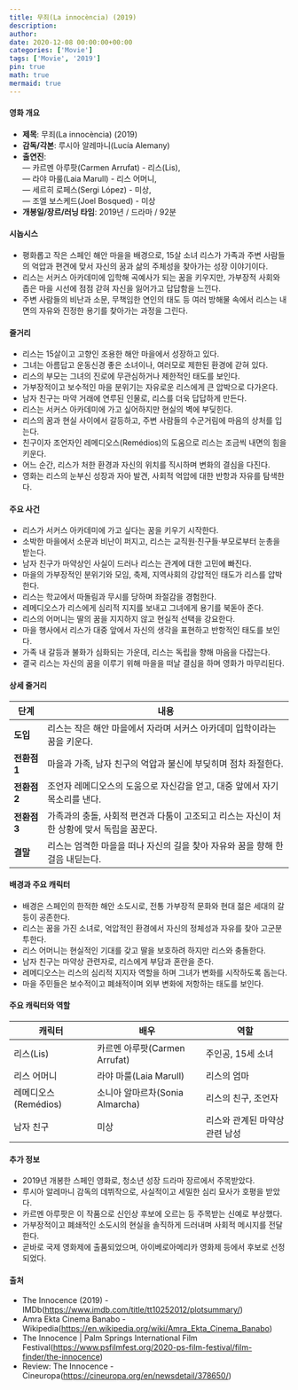```yaml
---
title: 무죄(La innocència) (2019)
description: 
author: 
date: 2020-12-08 00:00:00+00:00
categories: ['Movie']
tags: ['Movie', '2019']
pin: true
math: true
mermaid: true
---
```

#### 영화 개요

- **제목**: 무죄(La innocència) (2019)  
- **감독/각본**: 루시아 알레마니(Lucía Alemany)  
- **출연진**:  
  — 카르멘 아루팟(Carmen Arrufat) - 리스(Lis),  
  — 라야 마룰(Laia Marull) - 리스 어머니,  
  — 세르히 로페스(Sergi López) - 미상,  
  — 조엘 보스케드(Joel Bosqued) - 미상  
- **개봉일/장르/러닝 타임**: 2019년 / 드라마 / 92분  

#### 시놉시스

- 평화롭고 작은 스페인 해안 마을을 배경으로, 15살 소녀 리스가 가족과 주변 사람들의 억압과 편견에 맞서 자신의 꿈과 삶의 주체성을 찾아가는 성장 이야기이다.  
- 리스는 서커스 아카데미에 입학해 곡예사가 되는 꿈을 키우지만, 가부장적 사회와 좁은 마을 시선에 점점 갇혀 자신을 잃어가고 답답함을 느낀다.  
- 주변 사람들의 비난과 소문, 무책임한 연인의 태도 등 여러 방해물 속에서 리스는 내면의 자유와 진정한 용기를 찾아가는 과정을 그린다.  

#### 줄거리

- 리스는 15살이고 고향인 조용한 해안 마을에서 성장하고 있다.  
- 그녀는 아름답고 운동신경 좋은 소녀이나, 여러모로 제한된 환경에 갇혀 있다.  
- 리스의 부모는 그녀의 진로에 무관심하거나 제한적인 태도를 보인다.  
- 가부장적이고 보수적인 마을 분위기는 자유로운 리스에게 큰 압박으로 다가온다.  
- 남자 친구는 마약 거래에 연루된 인물로, 리스를 더욱 답답하게 만든다.  
- 리스는 서커스 아카데미에 가고 싶어하지만 현실의 벽에 부딪힌다.  
- 리스의 꿈과 현실 사이에서 갈등하고, 주변 사람들의 수군거림에 마음의 상처를 입는다.  
- 친구이자 조언자인 레메디오스(Remédios)의 도움으로 리스는 조금씩 내면의 힘을 키운다.  
- 어느 순간, 리스가 처한 환경과 자신의 위치를 직시하며 변화의 결심을 다진다.  
- 영화는 리스의 눈부신 성장과 자아 발견, 사회적 억압에 대한 반항과 자유를 탐색한다.  

#### 주요 사건

- 리스가 서커스 아카데미에 가고 싶다는 꿈을 키우기 시작한다.  
- 소박한 마을에서 소문과 비난이 퍼지고, 리스는 교직원·친구들·부모로부터 눈총을 받는다.  
- 남자 친구가 마약상인 사실이 드러나 리스는 관계에 대한 고민에 빠진다.  
- 마을의 가부장적인 분위기와 모임, 축제, 지역사회의 강압적인 태도가 리스를 압박한다.  
- 리스는 학교에서 따돌림과 무시를 당하며 좌절감을 경험한다.  
- 레메디오스가 리스에게 심리적 지지를 보내고 그녀에게 용기를 북돋아 준다.  
- 리스의 어머니는 딸의 꿈을 지지하지 않고 현실적 선택을 강요한다.  
- 마을 행사에서 리스가 대중 앞에서 자신의 생각을 표현하고 반항적인 태도를 보인다.  
- 가족 내 갈등과 불화가 심화되는 가운데, 리스는 독립을 향해 마음을 다잡는다.  
- 결국 리스는 자신의 꿈을 이루기 위해 마을을 떠날 결심을 하며 영화가 마무리된다.  

#### 상세 줄거리

| **단계**     | **내용**                                                                                       |
|--------------|----------------------------------------------------------------------------------------------|
| **도입**    | 리스는 작은 해안 마을에서 자라며 서커스 아카데미 입학이라는 꿈을 키운다.                   |
| **전환점 1**  | 마을과 가족, 남자 친구의 억압과 불신에 부딪히며 점차 좌절한다.                               |
| **전환점 2**  | 조언자 레메디오스의 도움으로 자신감을 얻고, 대중 앞에서 자기 목소리를 낸다.                  |
| **전환점 3**  | 가족과의 충돌, 사회적 편견과 다툼이 고조되고 리스는 자신이 처한 상황에 맞서 독립을 꿈꾼다.    |
| **결말**    | 리스는 엄격한 마을을 떠나 자신의 길을 찾아 자유와 꿈을 향해 한 걸음 내딛는다.                |

#### 배경과 주요 캐릭터

- 배경은 스페인의 한적한 해안 소도시로, 전통 가부장적 문화와 현대 젊은 세대의 갈등이 공존한다.  
- 리스는 꿈을 가진 소녀로, 억압적인 환경에서 자신의 정체성과 자유를 찾아 고군분투한다.  
- 리스 어머니는 현실적인 기대를 갖고 딸을 보호하려 하지만 리스와 충돌한다.  
- 남자 친구는 마약상 관련자로, 리스에게 부담과 혼란을 준다.  
- 레메디오스는 리스의 심리적 지지자 역할을 하며 그녀가 변화를 시작하도록 돕는다.  
- 마을 주민들은 보수적이고 폐쇄적이며 외부 변화에 저항하는 태도를 보인다.  

#### 주요 캐릭터와 역할

| **캐릭터** | **배우**          | **역할**                   |
|------------|-------------------|----------------------------|
| 리스(Lis)      | 카르멘 아루팟(Carmen Arrufat) | 주인공, 15세 소녀              |
| 리스 어머니     | 라야 마룰(Laia Marull)       | 리스의 엄마                   |
| 레메디오스(Remédios) | 소니아 알마르차(Sonia Almarcha) | 리스의 친구, 조언자             |
| 남자 친구      | 미상                  | 리스와 관계된 마약상 관련 남성   |

#### 추가 정보

- 2019년 개봉한 스페인 영화로, 청소년 성장 드라마 장르에서 주목받았다.  
- 루시아 알레마니 감독의 데뷔작으로, 사실적이고 세밀한 심리 묘사가 호평을 받았다.  
- 카르멘 아루팟은 이 작품으로 신인상 후보에 오르는 등 주목받는 신예로 부상했다.  
- 가부장적이고 폐쇄적인 소도시의 현실을 솔직하게 드러내며 사회적 메시지를 전달한다.  
- 곧바로 국제 영화제에 출품되었으며, 아이베로아메리카 영화제 등에서 후보로 선정되었다.  

#### 출처

- The Innocence (2019) - IMDb(https://www.imdb.com/title/tt10252012/plotsummary/)  
- Amra Ekta Cinema Banabo - Wikipedia(https://en.wikipedia.org/wiki/Amra_Ekta_Cinema_Banabo)  
- The Innocence | Palm Springs International Film Festival(https://www.psfilmfest.org/2020-ps-film-festival/film-finder/the-innocence)  
- Review: The Innocence - Cineuropa(https://cineuropa.org/en/newsdetail/378650/)
